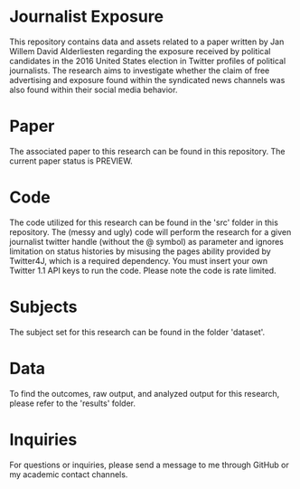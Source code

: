 # Journalist Exposure
This repository contains data and assets related to a paper written by Jan Willem David Alderliesten regarding the exposure received by political candidates in the 2016 United States election in Twitter profiles of political journalists. The research aims to investigate whether the claim of free advertising and exposure found within the syndicated news channels was also found within their social media behavior.

# Paper
The associated paper to this research can be found in this repository. The current paper status is PREVIEW.

# Code
The code utilized for this research can be found in the 'src' folder in this repository. The (messy and ugly) code will perform the research for a given journalist twitter handle (without the @ symbol) as parameter and ignores limitation on status histories by misusing the pages ability provided by Twitter4J, which is a required dependency. You must insert your own Twitter 1.1 API keys to run the code. Please note the code is rate limited.

# Subjects
The subject set for this research can be found in the folder 'dataset'.

# Data
To find the outcomes, raw output, and analyzed output for this research, please refer to the 'results' folder.

# Inquiries
For questions or inquiries, please send a message to me through GitHub or my academic contact channels.
